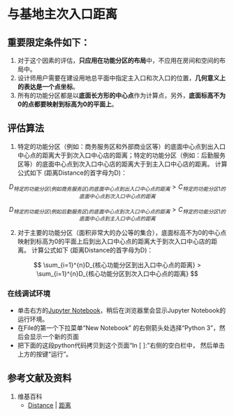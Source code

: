 # 与基地主次入口距离

## 重要限定条件如下：

1. 对于这个因素的评估，**只应用在功能分区的布局**中，不应用在房间和空间的布局中。
2. 设计师用户需要在建设用地总平面中指定主入口和次入口的位置，**几何意义上的表达是一个点坐标**。
3. 所有的功能分区都是以**底面长方形的中心点**作为计算点，另外，**底面标高不为0的点都要映射到标高为0的平面上**。

## 评估算法

1. 特定的功能分区（例如：商务服务区和外部商业区等）的底面中心点到出入口中心点的距离大于到次入口中心店的距离；特定的功能分区（例如：后勤服务区等）的底面中心点到次入口中心店的距离大于到主入口中心店的距离。 计算公式如下 (距离Distance的首字母为D)：

$$
D_{特定的功能分区(例如商务服务区)的底面中心点到出入口中心点的距离} > C_{特定的功能分区1的底面中心点到次入口中心点的距离}
$$

$$
D_{特定的功能分区(例如后勤服务区)的底面中心点到次入口中心点的距离} > C_{特定的功能分区1的底面中心点到主入口中心点的距离}
$$

2. 对于主要的功能分区（面积非常大的办公等的集合），底面标高不为0的中心点映射到标高为0的平面上后到出入口中心点的距离大于到次入口中心店的距离。 计算公式如下 (距离Distance的首字母为D)：

$$
\sum_{i=1}^{n}D_{核心功能分区到出入口中心点的距离} > \sum_{i=1}^{n}D_{核心功能分区到次入口中心点的距离}
$$

### 在线调试环境

- 单击右方的[Jupyter Notebook](https://mybinder.org/v2/gh/ipython/ipython-in-depth/master?filepath=binder/Index.ipynb)，稍后在浏览器里会显示Jupyter Notebook的运行环境。
- 在File的第一个下拉菜单“New Notebook” 的右侧箭头处选择“Python 3”，然后会显示一个新的页面
- 把下面的这段python代码拷贝到这个页面“In [ ]:”右侧的空白栏中， 然后单击上方的按键“运行”。

## 参考文献及资料

1. 维基百科
	- [Distance](https://en.wikipedia.org/wiki/Distance) | [距离](https://zh.wikipedia.org/wiki/距离) 